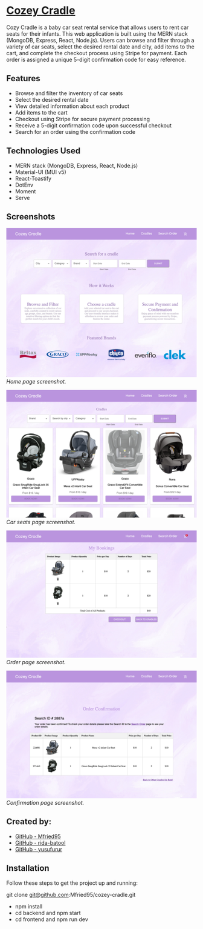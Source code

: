 # [Cozey Cradle](https://balmy-afternoon-production.up.railway.app/)

Cozy Cradle is a baby car seat rental service that allows users to rent car seats for their infants. This web application is built using the MERN stack (MongoDB, Express, React, Node.js). Users can browse and filter through a variety of car seats, select the desired rental date and city, add items to the cart, and complete the checkout process using Stripe for payment. Each order is assigned a unique 5-digit confirmation code for easy reference.

## Features

- Browse and filter the inventory of car seats
- Select the desired rental date
- View detailed information about each product
- Add items to the cart
- Checkout using Stripe for secure payment processing
- Receive a 5-digit confirmation code upon successful checkout
- Search for an order using the confirmation code

## Technologies Used

- MERN stack (MongoDB, Express, React, Node.js)
- Material-UI (MUI v5)
- React-Toastify
- DotEnv
- Moment
- Serve

## Screenshots

![Home page](./docs/Home.png)
_Home page screenshot._

![Cradles](./docs/Cradles.png)
_Car seats page screenshot._

![Bookings](./docs/Bookings.png)
_Order page screenshot._

![Confirmation page](./docs/Confirmed.png)
_Confirmation page screenshot._


## Created by:

- [GitHub - Mfried95](https://github.com/Mfried95)
- [GitHub - rida-batool](https://github.com/rida-batool)
- [GitHub - yusufurur](https://github.com/yusufurur)

## Installation

Follow these steps to get the project up and running:

git clone git@github.com:Mfried95/cozey-cradle.git

- npm install
- cd backend and npm start
- cd frontend and npm run dev
